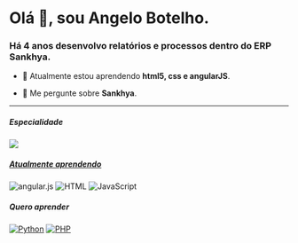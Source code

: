<div>
<h1>Olá 👋, sou Angelo Botelho.</h1>
<h3>Há 4 anos desenvolvo relatórios e processos dentro do ERP Sankhya.</h3>

- 🌱 Atualmente estou aprendendo **html5, css e angularJS**.

- 💬 Me pergunte sobre **Sankhya**.
<hr>
 <!-- REDES SOCIAIS !-->
  <h5>Especialidade</h5>
<div>
<p dir="auto">
    <a href=""><img src="https://img.shields.io/badge/Oracle-F80000?style=for-the-badge&logo=oracle&logoColor=white"</a>
</p>
</div>
  <h5>Atualmente aprendendo</h5>
<div>
<p dir="auto">
    <a><img alt="angular.js" src="https://img.shields.io/badge/angular.js-%23E23237.svg?style=for-the-badge&logo=angularjs&logoColor=white" style="max-width: 100%;"></a>
    <a><img alt="HTML" src="https://img.shields.io/badge/html5-%23E34F26.svg?style=for-the-badge&logo=html5&logoColor=white" style="max-width: 100%;"></a>
    <a><img alt="JavaScript" src="https://img.shields.io/badge/javascript-%23323330.svg?style=for-the-badge&logo=javascript&logoColor=%23F7DF1E" style="max-width: 100%;"></a>
</p>
</div>

<div>
  <h5>Quero aprender</h5>
  <a href=""><img alt="Python" src="https://img.shields.io/badge/python-3670A0?style=for-the-badge&logo=python&logoColor=ffdd54" style="max-width: 100%;"></a>
  <a href=""><img alt="PHP" src="https://img.shields.io/badge/php-%23777BB4.svg?style=for-the-badge&logo=php&logoColor=white" data-canonical-src="https://img.shields.io/badge/PHP-%23777BB4.svg?logo=php&amp;logoColor=white" style="max-width: 100%;"></a>
</div>
<!--
<p><img align="left" src="https://github-readme-stats.vercel.app/api/top-langs?username=angelogus&show_icons=true&locale=en&layout=compact" alt="angelogus" /></p>

<p>&nbsp;<img align="center" src="https://github-readme-stats.vercel.app/api?username=angelogus&show_icons=true&locale=en" alt="angelogus" /></p>
!-->
</div>
